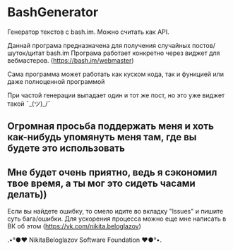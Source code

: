 # BashGenerator
Генератор текстов с bash.im. Можно считать как API.

Даннай програма предназначена для получения случайных постов/шуток/цитат bash.im
Програма работает конкретно через виджет для вебмастеров. (https://bash.im/webmaster)

Сама программа может работать как куском кода, так и функцией или даже полноценной программой

При частой генерации выпадает один и тот же пост, но это уже виджет такой ¯\_(ツ)_/¯

## Огромная просьба поддержать меня и хоть как-нибудь упомянуть меня там, где вы будете это использовать
## Мне будет очень приятно, ведь я сэкономил твое время, а ты мог это сидеть часами делать))

Если вы найдете ошибку, то смело идите во вкладку "Issues" и пишите суть бага/ошибки.
Для ускорения процесса можно еще мне написать в ВК об этом (https://vk.com/nikita.beloglazov)

.•°●❤ NikitaBeloglazov Software Foundation ❤●°•.
